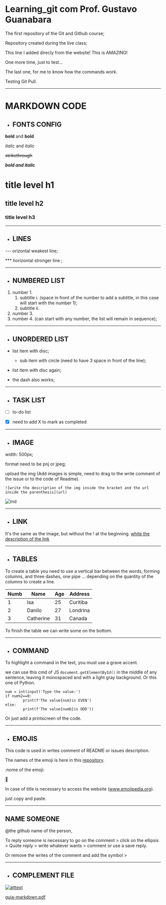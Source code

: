 # Learning_git com Prof. Gustavo Guanabara

The first repository of the Git and Github course;

Repository created during the live class;

This line I added direcly from the website! This is AMAZING!

One more time, just to test...

The last one, for me to know how the commands work.

Testing Git Pull.
***

# MARKDOWN CODE

* ## FONTS CONFIG
__bold__ and **bold**

_italic_ and *italic* 

~~strikethrough~~

__*bold and italic*__

# title level h1
## title level h2
### title level h3
***

* ## LINES
--- orizontal weakest line;

*** horizontal stronger line ;
***

* ## NUMBERED LIST
1. number 1.
      1. subtitle i. (space in front of the number to add a subtitle, in this case will start with the number 1);
      1. subtitle ii.
1. number 3.
1. number 4.
(can start with any number, the list will remain in sequence);
***

* ## UNORDERED LIST
* list item with disc;

    * sub item with circle (need to have 3 space in front of the line);
    
* list item with disc again;

- the dash also works;
***

* ## TASK LIST
- [ ] to-do list

- [x] need to add X to mark as completed
***

* ## IMAGE
width: 500px;

format need to be pnj or jpeg;

upload the img (Add images is simple, need to drag to the write comment of the issue or to the code of Readme).

`![write the description of the img inside the bracket and the url inside the parenthesis](url)`

![md](https://github.com/IsaEscaraber/Learning_git/assets/60775472/4e5d1f6f-ef98-44cf-a0b1-4a1093543e75)

***

* ## LINK
It's the same as the image, but without the ! at the beginning.
[white the description of the link](url)
***

* ## TABLES
To create a table you need to use a vertical bar between the words, forming columns,
and three dashes, one pipe ... depending on the quantity of the columns to create a line.

Numb|Name|Age|Address
---|---|---|---
1|Isa|25|Curitiba
2|Danilo|27|Londrina
3|Catherine|31|Canada

To finish the table we can write some on the bottom.
***

* ## COMMAND
To highlight a command in the text, you must use a grave accent.

we can use this cmd of JS `document.getElementById()` in the middle of any sentence, leaving it monospaced and with a light gray background.
Or this one of Python.

```
num = int(input('Type the value:')
if num%2==0:
        print(f'The value{num}is EVEN')
else:
        print(f'The value{numb}is ODD'))
```

Or just add a printscreen of the code.
***

* ## EMOJIS
This code is used in writes comment of README or issues description.

The names of the emoji is here in this [repository](https://github.com/IsaEscaraber/Learning_git/blob/main/arquivos/emojis.md).

:nome of the emoji:

:hugs:

In case of title is necessary to access the website (www.emojipedia.org).

just copy and paste.
***

## NAME SOMEONE
@the github name of the person,

To reply someone is necessary to go on the comment > click on the ellipsis > Quote reply > write whatever wants > comment or use a save reply.

Or remove the writes of the comment and add the symbol >
***

* ## COMPLEMENT FILE

[![alttext](https://github.com/IsaEscaraber/Learning_git/assets/60775472/1dfac490-0632-47cb-bd59-e2b06038a5e4)](https://github.com/IsaEscaraber/Learning_git/tree/main/image)

[guia-markdown.pdf](https://github.com/IsaEscaraber/Learning_git/files/13260267/guia-markdown.pdf)
